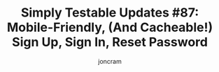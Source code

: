 ---
layout: default
title: "Simply Testable Updates #87: Mobile-Friendly, (And Cacheable!) Sign Up, Sign In, Reset Password"
author: joncram
continue_reading: false
newsletter:
    issue_number: 87th
    url: https://us5.campaign-archive1.com/?u=ac75e33d993d2b502e333ddd0&amp;id=ec1faa0ef3
    highlights:
        - Mobile-friendly sign up, sign in and reset password pages
        - Cacheable re-built pages
    closing_sentence: Expect the next newsletter in a week from now on 7 May 2014
---